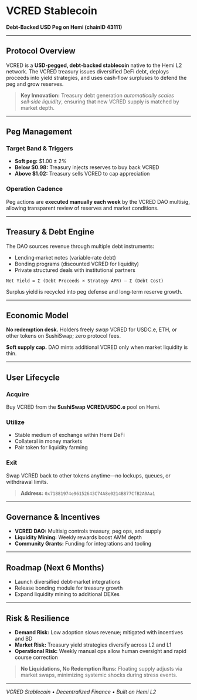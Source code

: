 # VCRED Stablecoin

**Debt‑Backed USD Peg on Hemi (chainID 43111)**

---

## Protocol Overview

VCRED is a **USD‑pegged, debt‑backed stablecoin** native to the Hemi L2 network. The VCRED treasury issues diversified DeFi debt, deploys proceeds into yield strategies, and uses cash‑flow surpluses to defend the peg and grow reserves.

> **Key Innovation:** Treasury debt generation *automatically scales sell‑side liquidity*, ensuring that new VCRED supply is matched by market depth.

---

## Peg Management

### Target Band & Triggers

* **Soft peg:** $1.00 ± 2%
* **Below $0.98:** Treasury injects reserves to buy back VCRED
* **Above $1.02:** Treasury sells VCRED to cap appreciation

### Operation Cadence

Peg actions are **executed manually each week** by the VCRED DAO multisig, allowing transparent review of reserves and market conditions.

---

## Treasury & Debt Engine

The DAO sources revenue through multiple debt instruments:

* Lending‑market notes (variable‑rate debt)
* Bonding programs (discounted VCRED for liquidity)
* Private structured deals with institutional partners

```
Net Yield = Σ (Debt Proceeds × Strategy APR) – Σ (Debt Cost)
```

Surplus yield is recycled into peg defense and long‑term reserve growth.

---

## Economic Model

**No redemption desk.** Holders freely *swap* VCRED for USDC.e, ETH, or other tokens on SushiSwap; zero protocol fees.

**Soft supply cap.** DAO mints additional VCRED only when market liquidity is thin.

---

## User Lifecycle

### Acquire

Buy VCRED from the **SushiSwap VCRED/USDC.e** pool on Hemi.

### Utilize

* Stable medium of exchange within Hemi DeFi
* Collateral in money markets
* Pair token for liquidity farming

### Exit

Swap VCRED back to other tokens anytime—no lockups, queues, or withdrawal limits.

> **Address:** `0x71881974e96152643C74A8e0214B877CfB2A0Aa1`

---

## Governance & Incentives

* **VCRED DAO:** Multisig controls treasury, peg ops, and supply
* **Liquidity Mining:** Weekly rewards boost AMM depth
* **Community Grants:** Funding for integrations and tooling

---

## Roadmap (Next 6 Months)

* Launch diversified debt‑market integrations
* Release bonding module for treasury growth
* Expand liquidity mining to additional DEXes

---

## Risk & Resilience

* **Demand Risk:** Low adoption slows revenue; mitigated with incentives and BD
* **Market Risk:** Treasury yield strategies diversify across L2 and L1
* **Operational Risk:** Weekly manual ops allow human oversight and rapid course correction

> **No Liquidations, No Redemption Runs:** Floating supply adjusts via market swaps, minimizing systemic shocks during stress events.

---

*VCRED Stablecoin • Decentralized Finance • Built on Hemi L2*
